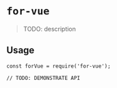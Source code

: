 # `for-vue`

> TODO: description

## Usage

```
const forVue = require('for-vue');

// TODO: DEMONSTRATE API
```
